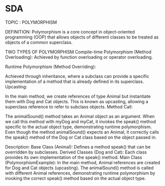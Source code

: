 # SDA
TOPIC : POLYMORPHISM

DEFINITION:
Polymorphism is a core concept in object-oriented programming (OOP) that allows objects of different classes to be treated as objects of a common superclass.

TWO TYPES OF POLYMORPHISM
  Compile-time Polymorphism (Method Overloading): 
Achieved by function overloading or operator overloading.

  Runtime Polymorphism (Method Overriding):
  
 Achieved through inheritance, where a subclass can provide a specific implementation of a method that is already defined in its superclass.
Upcasting:

In the main method, we create references of type Animal but instantiate them with Dog and Cat objects. This is known as upcasting, allowing a superclass reference to refer to subclass objects.
Method Call:

The animalSound() method takes an Animal object as an argument. When we call this method with myDog and myCat, it invokes the speak() method specific to the actual object type, demonstrating runtime polymorphism.
Even though the method animalSound() expects an Animal, it correctly calls the speak() method of the Dog or Cat class based on the object passed in.

Description:
Base Class (Animal): Defines a method speak() that can be overridden by subclasses.
Derived Classes (Dog and Cat): Each class provides its own implementation of the speak() method.
Main Class (PolymorphismExample):
In the main method, Animal references are created for Dog and Cat objects (upcasting).
The animalSound() method is called with different Animal references, demonstrating runtime polymorphism by invoking the correct speak() method based on the actual object type.
